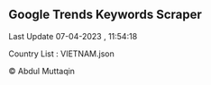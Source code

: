 

## Google Trends Keywords Scraper 
 
Last Update 07-04-2023 , 11:54:18

Country List :
VIETNAM.json



© Abdul Muttaqin 
